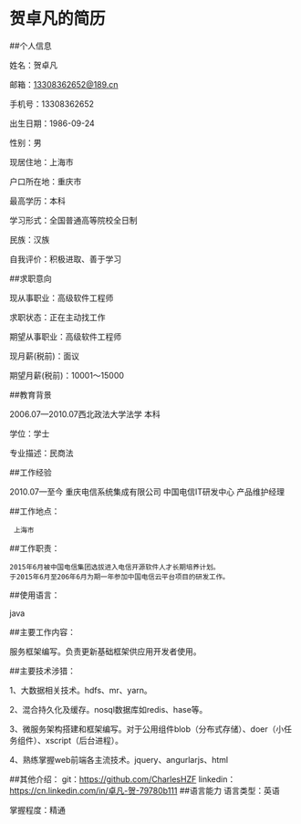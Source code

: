 # 贺卓凡的简历



##个人信息

姓名：贺卓凡

邮箱：13308362652@189.cn

手机号：13308362652

出生日期：1986-09-24

性别：男

现居住地：上海市

户口所在地：重庆市

最高学历：本科

学习形式：全国普通高等院校全日制

民族：汉族

自我评价：积极进取、善于学习

##求职意向

现从事职业：高级软件工程师

求职状态：正在主动找工作

期望从事职业：高级软件工程师

现月薪(税前)：面议

期望月薪(税前)：10001～15000

##教育背景

2006.07—2010.07西北政法大学法学 本科

学位：学士

专业描述：民商法

##工作经验

2010.07—至今 重庆电信系统集成有限公司 中国电信IT研发中心  产品维护经理

##工作地点：

     上海市

##工作职责：

    2015年6月被中国电信集团选拔进入电信开源软件人才长期培养计划。
    于2015年6月至206年6月为期一年参加中国电信云平台项目的研发工作。

##使用语言：
   
   java

##主要工作内容：

  服务框架编写。负责更新基础框架供应用开发者使用。

##主要技术涉猎：

1、大数据相关技术。hdfs、mr、yarn。

2、混合持久化及缓存。nosql数据库如redis、hase等。

3、微服务架构搭建和框架编写。对于公用组件blob（分布式存储）、doer（小任务组件）、xscript（后台进程）。

4、熟练掌握web前端各主流技术。jquery、angurlarjs、html

##其他介绍：
git：https://github.com/CharlesHZF
linkedin：https://cn.linkedin.com/in/卓凡-贺-79780b111
##语言能力
语言类型：英语

掌握程度：精通
